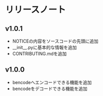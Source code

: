 # リリースノート

## v1.0.1

* NOTICEの内容をソースコードの先頭に追加
* \_\_init\_\_.pyに基本的な情報を追加
* CONTRIBUTING.mdを追加

## v1.0.0

* bencodeへエンコードできる機能を追加
* bencodeをデコードできる機能を追加
